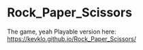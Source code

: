 # Rock_Paper_Scissors
The game, yeah
Playable version here: https://kevklo.github.io/Rock_Paper_Scissors/
